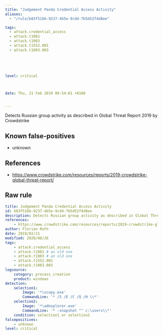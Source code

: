 ```yaml
---
title: "Judgement Panda Credential Access Activity"
aliases:
  - "/rule/b83f5166-9237-4b5e-9cd4-7b5d52f4d8ee"

tags:
  - attack.credential_access
  - attack.t1081
  - attack.t1003
  - attack.t1552.001
  - attack.t1003.003





level: critical



date: Thu, 21 Feb 2019 09:54:01 +0100


---
```


Detects Russian group activity as described in Global Threat Report 2019 by Crowdstrike

<!--more-->


## Known false-positives

* unknown



## References

* https://www.crowdstrike.com/resources/reports/2019-crowdstrike-global-threat-report/


## Raw rule
```yaml
title: Judgement Panda Credential Access Activity
id: b83f5166-9237-4b5e-9cd4-7b5d52f4d8ee
description: Detects Russian group activity as described in Global Threat Report 2019 by Crowdstrike
references:
    - https://www.crowdstrike.com/resources/reports/2019-crowdstrike-global-threat-report/
author: Florian Roth
date: 2019/02/21
modified: 2020/08/26
tags:
    - attack.credential_access
    - attack.t1081 # an old one
    - attack.t1003 # an old one
    - attack.t1552.001
    - attack.t1003.003
logsource:
    category: process_creation
    product: windows
detection:
    selection1:
        Image: '*\xcopy.exe'
        CommandLine: '* /S /E /C /Q /H \\*'
    selection2:
        Image: '*\adexplorer.exe'
        CommandLine: '* -snapshot "" c:\users\\*'
    condition: selection1 or selection2
falsepositives:
    - unknown
level: critical

```
